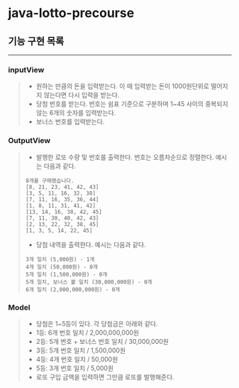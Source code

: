 # java-lotto-precourse

## 기능 구현 목록

---
### inputView
> * 원하는 만큼의 돈을 입력받는다. 이 때 입력받는 돈이 1000원단위로 떨어지지 않는다면 다시 입력을 받는다.
> * 당첨 번호를 받는다. 번호는 쉼표 기준으로 구분하며 1~45 사이의 중복되지 않는 6개의 숫자를 입력받는다.
> * 보너스 번호를 입력받는다.

### OutputView
> * 발행한 로또 수량 및 번호를 출력한다. 번호는 오름차순으로 정렬한다. 예시는 다음과 같다.
>```angular2html
> 8개를 구매했습니다.
> [8, 21, 23, 41, 42, 43]
> [3, 5, 11, 16, 32, 38]
> [7, 11, 16, 35, 36, 44]
> [1, 8, 11, 31, 41, 42]
> [13, 14, 16, 38, 42, 45]
> [7, 11, 30, 40, 42, 43]
> [2, 13, 22, 32, 38, 45]
> [1, 3, 5, 14, 22, 45]
> ```
> * 당첨 내역을 출력한다. 예시는 다음과 같다.
> ```angular2html
> 3개 일치 (5,000원) - 1개
> 4개 일치 (50,000원) - 0개
> 5개 일치 (1,500,000원) - 0개
> 5개 일치, 보너스 볼 일치 (30,000,000원) - 0개
> 6개 일치 (2,000,000,000원) - 0개
> ```
### Model
> * 당첨은 1~5등이 있다. 각 당첨금은 아래와 같다.
>  * 1등: 6개 번호 일치 / 2,000,000,000원
>  * 2등: 5개 번호 + 보너스 번호 일치 / 30,000,000원
>  * 3등: 5개 번호 일치 / 1,500,000원
>  * 4등: 4개 번호 일치 / 50,000원
>  * 5등: 3개 번호 일치 / 5,000원
> * 로또 구입 금액을 입력하면 그만큼 로또를 발행해준다.